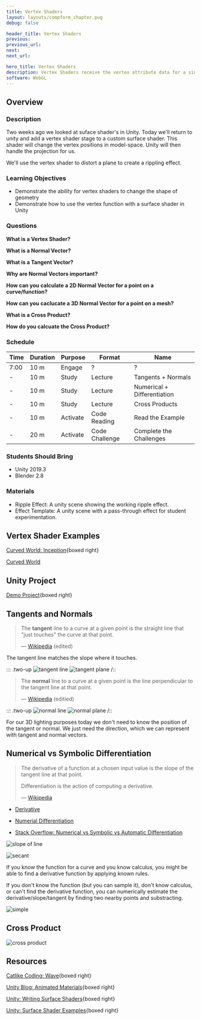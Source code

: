 ```yaml
---
title: Vertex Shaders
layout: layouts/compform_chapter.pug
debug: false

header_title: Vertex Shaders
previous:
previous_url:
next:
next_url:

hero_title: Vertex Shaders
description: Vertex Shaders receive the vertex attribute data for a single vertex and output modified data for that vertex. They are often used to map model-space data to projection-space data.
software: WebGL
---
```


## Overview

### Description
Two weeks ago we looked at suface shader's in Unity. Today we'll return to unity and add a vertex shader stage to a custom surface shader. This shader will change the vertex positions in  model-space. Unity will then handle the projection for us.

We'll use the vertex shader to distort a plane to create a rippling effect.

### Learning Objectives
- Demonstrate the ability for vertex shaders to change the shape of geometry
- Demonstrate how to use the vertex function with a surface shader in Unity

### Questions

**What is a Vertex Shader?**

**What is a Normal Vector?**

**What is a Tangent Vector?**

**Why are Normal Vectors important?**

**How can you calculate a 2D Normal Vector for a point on a curve/function?**

**How can you caclucate a 3D Normal Vector for a point on a mesh?**

**What is a Cross Product?**

**How do you calcuate the Cross Product?**


### Schedule
| Time | Duration | Purpose  | Format         | Name                        |
| ---- | -------- | -------- | -------------- | --------------------------- |
| 7:00 | 10 m     | Engage   | ?              | ?                           |
| -    | 10 m     | Study    | Lecture        | Tangents + Normals          |
| -    | 10 m     | Study    | Lecture        | Numerical + Differentiation |
| -    | 10 m     | Study    | Lecture        | Cross Products              |
| -    | 10 m     | Activate | Code Reading   | Read the Example            |
| -    | 20 m     | Activate | Code Challenge | Complete the Challenges     |

### Students Should Bring
- Unity 2019.3
- Blender 2.8

### Materials
- Ripple Effect: A unity scene showing the working ripple effect.
- Effect Template: A unity scene with a pass-through effect for student experimentation.

## Vertex Shader Examples


[Curved World: Inception](https://www.youtube.com/watch?time_continue=39&v=lagDz75cfdM&feature=emb_logo){boxed right}

[Curved World](https://www.youtube.com/watch?v=OMfTp2uuepg)



## Unity Project

[Demo Project](../unity/demo_project.zip){boxed right}


## Tangents and Normals

> The **tangent** line to a curve at a given point is the straight line that "just touches" the curve at that point.
>
> — [Wikipedia](https://en.wikipedia.org/wiki/Tangent) (edited)

The tangent line matches the slope where it touches.

::: .two-up
![tangent line](https://upload.wikimedia.org/wikipedia/commons/thumb/0/0f/Tangent_to_a_curve.svg/440px-Tangent_to_a_curve.svg.png)
![tangent plane](https://upload.wikimedia.org/wikipedia/commons/thumb/6/66/Image_Tangent-plane.svg/440px-Image_Tangent-plane.svg.png)
/::

> The **normal** line to a curve at a given point is the line perpendicular to the tangent line at that point.
> 
> — [Wikipedia](<https://en.wikipedia.org/wiki/Normal_(geometry)>) (editied)

::: .two-up
![normal line](https://d1whtlypfis84e.cloudfront.net/guides/wp-content/uploads/2018/04/02174230/800px-Tangent-768x503.png)
![normal plane](https://upload.wikimedia.org/wikipedia/commons/thumb/a/a8/Normal_vectors_on_a_curved_surface.svg/620px-Normal_vectors_on_a_curved_surface.svg.png)
/::

For our 3D lighting purposes today we don't need to know the position of the tangent or normal. We just need the direction, which we can represent with tangent and normal vectors.

<!-- ![vectors](https://math.libretexts.org/@api/deki/files/71/line_1.jpg?revision=1) -->


## Numerical vs Symbolic Differentiation
>  The derivative of a function at a chosen input value is the slope of the tangent line at that point.
>
>  Differentiation is the action of computing a derivative.
> 
> — [Wikipedia](https://en.wikipedia.org/wiki/Derivative)


- [Derivative](https://en.wikipedia.org/wiki/Derivative)
  
- [Numerial Differentiation](https://en.wikipedia.org/wiki/Numerical_differentiation)

- [Stack Overflow: Numerical vs Symbolic vs Automatic Differentiation](https://stackoverflow.com/questions/43455320/difference-between-symbolic-differentiation-and-automatic-differentiation)

![slope of line](https://wikimedia.org/api/rest_v1/media/math/render/svg/3f07ddc190e96e17d5d7e1ab262e8e5baf865949)

![secant](https://upload.wikimedia.org/wikipedia/commons/thumb/1/18/Derivative.svg/460px-Derivative.svg.png)


If you know the function for a curve and you know calculus, you might be able to find a derivative function by applying known rules.

If you don't know the function (but you can sample it), don't know calculus, or can't find the derivative function, you can numerically estimate the derivative/slope/tangent by finding two nearby points and substracting.

![simple](https://wikimedia.org/api/rest_v1/media/math/render/svg/433137b00708049d18711c32ff08f010e171c385)


## Cross Product

![cross product](https://upload.wikimedia.org/wikipedia/commons/thumb/b/b0/Cross_product_vector.svg/440px-Cross_product_vector.svg.png)



## Resources
[Catlike Coding: Wave](https://catlikecoding.com/unity/tutorials/flow/waves/){boxed right}

[Unity Blog: Animated Materials](https://blogs.unity3d.com/2018/10/05/art-that-moves-creating-animated-materials-with-shader-graph/){boxed right}

[Unity: Writing Surface Shaders](https://docs.unity3d.com/Manual/SL-SurfaceShaders.html){boxed right}

[Unity: Surface Shader Examples](https://docs.unity3d.com/Manual/SL-SurfaceShaderExamples.html){boxed right}
